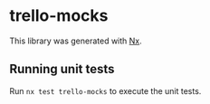 # trello-mocks

This library was generated with [Nx](https://nx.dev).

## Running unit tests

Run `nx test trello-mocks` to execute the unit tests.
